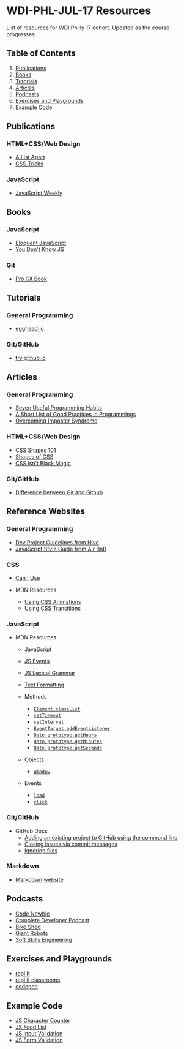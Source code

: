# WDI-PHL-JUL-17 Resources

List of resources for WDI Philly 17 cohort. Updated as the course progresses. 

## Table of Contents

1. [Publications](#publications)
2. [Books](#books)
3. [Tutorials](#tutorials)
4. [Articles](#articles)
5. [Podcasts](#podcasts)
6. [Exercises and Playgrounds](#exercises-and-playgrounds)
7. [Example Code](#example-code)

## Publications

### HTML+CSS/Web Design

- [A List Apart](https://alistapart.com)
- [CSS Tricks](https://css-tricks.com)

### JavaScript

- [JavaScript Weekly](http://javascriptweekly.com/)

## Books

### JavaScript

- [Eloquent JavaScript](http://eloquentjavascript.net/)
- [You Don't Know JS](https://maximdenisov.gitbooks.io/you-don-t-know-js/content/)

### Git

- [Pro Git Book](https://git-scm.com/book/en/v2)

## Tutorials

### General Programming

- [egghead.io](https://egghead.io)

### Git/GitHub

- [try.github.io](https://try.github.io/levels/1/challenges/1)

## Articles

### General Programming

- [Seven Useful Programming Habits](http://binarforge.com/blog/seven-useful-programming-habits)
- [A Short List of Good Practices in Programmings](https://x-team.com/blog/good-programming-practices-blog-post-wip/?utm_source=xweekly&utm_medium=xweekly&utm_campaign=xweekly)
- [Overcoming Imposter Syndrome](https://medium.com/@aliciatweet/overcoming-impostor-syndrome-bdae04e46ec5)

### HTML+CSS/Web Design

- [CSS Shapes 101](https://alistapart.com/article/css-shapes-101)
- [Shapes of CSS](https://css-tricks.com/examples/ShapesOfCSS/)
- [CSS Isn't Black Magic](https://medium.freecodecamp.org/its-not-dark-magic-pulling-back-the-curtains-from-your-stylesheets-c8d677fa21b2)

### Git/GitHub

- [Difference between Git and Github](https://stackoverflow.com/questions/13321556/difference-between-git-and-github)

## Reference Websites

### General Programming
- [Dev Project Guidelines from Hive](https://github.com/wearehive/project-guidelines)
- [JavaScript Style Guide from Air BnB](https://github.com/airbnb/javascript)

### CSS

- [Can I Use](http://caniuse.com/)

- MDN Resources
	- [Using CSS Animations](https://developer.mozilla.org/en-US/docs/Web/CSS/CSS_Animations/Using_CSS_animations)
	- [Using CSS Transitions](https://developer.mozilla.org/en-US/docs/Web/CSS/CSS_Transitions/Using_CSS_transitions)

### JavaScript
	
- MDN Resources
	- [JavaScript](https://developer.mozilla.org/en-US/docs/Web/JavaScript)
	- [JS Events](https://developer.mozilla.org/en-US/docs/Web/Events)
	- [JS Lexical Grammar](https://developer.mozilla.org/en-US/docs/Web/JavaScript/Reference/Lexical_grammar)
	- [Text Formatting](https://developer.mozilla.org/en-US/docs/Web/JavaScript/Guide/Text_formatting)
	
	- Methods
		- [`Element.classList`](https://developer.mozilla.org/en-US/docs/Web/API/Element/classList)
		- [`setTimeout`](https://developer.mozilla.org/en-US/docs/Web/API/WindowOrWorkerGlobalScope/setTimeout)
		- [`setInterval`](https://developer.mozilla.org/en-US/docs/Web/API/WindowOrWorkerGlobalScope/setInterval)
		- [`EventTarget.addEventListener`](https://developer.mozilla.org/en-US/docs/Web/API/EventTarget/addEventListener)
		- [`Date.prototype.getHours`](https://developer.mozilla.org/en-US/docs/Web/JavaScript/Reference/Global_Objects/Date/getHours)
		- [`Date.prototype.getMinutes`](https://developer.mozilla.org/en-US/docs/Web/JavaScript/Reference/Global_Objects/Date/getMinutes)
		- [`Date.prototype.getSeconds`](https://developer.mozilla.org/en-US/docs/Web/JavaScript/Reference/Global_Objects/Date/getSeconds)
	
	- Objects
		- [`Window`](https://developer.mozilla.org/en-US/docs/Web/API/Window)
	
	- Events
		- [`load`](https://developer.mozilla.org/en-US/docs/Web/Events/load)
		- [`click`](https://developer.mozilla.org/en-US/docs/Web/Events/click)

### Git/GitHub

- GitHub Docs
	- [Adding an existing project to GitHub using the command line](https://help.github.com/articles/adding-an-existing-project-to-github-using-the-command-line/)
	- [Closing issues via commit messages](https://help.github.com/articles/closing-issues-via-commit-messages/)
	- [Ignoring files](https://help.github.com/articles/ignoring-files/)

### Markdown

- [Markdown website](https://daringfireball.net/projects/markdown/syntax)

## Podcasts

- [Code Newbie](http://www.codenewbie.org/)
- [Complete Developer Podcast](http://completedeveloperpodcast.com/)
- [Bike Shed](http://bikeshed.fm/)
- [Giant Robots](http://giantrobots.fm/)
- [Soft Skills Engineering](https://softskills.audio/)

## Exercises and Playgrounds

- [repl.it](https://repl.it)
- [repl.it classrooms](https://repl.it/site/classrooms)
- [codepen](https://codepen.io/)

## Example Code

- [JS Character Counter](https://codepen.io/BeejLuig/pen/bROXKo)
- [JS Food List](https://codepen.io/BeejLuig/pen/GEzgWZ)
- [JS Input Validation](https://codepen.io/BeejLuig/pen/KqJeeY)
- [JS Form Validation](https://codepen.io/BeejLuig/pen/PjVwmG?editors=1010/)
